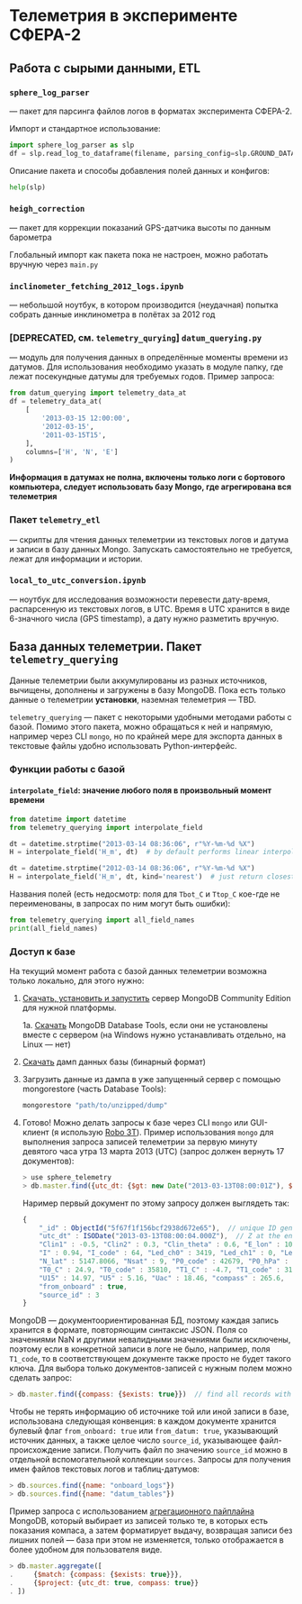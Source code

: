 # Телеметрия в эксперименте СФЕРА-2

## Работа с сырыми данными, ETL

### `sphere_log_parser`

— пакет для парсинга файлов логов в форматах эксперимента СФЕРА-2.

Импорт и стандартное использование:

```python
import sphere_log_parser as slp
df = slp.read_log_to_dataframe(filename, parsing_config=slp.GROUND_DATA_CONFIG, logging=True)
```

Описание пакета и способы добавления полей данных и конфигов:

```python
help(slp)
```

### `heigh_correction`

— пакет для коррекции показаний GPS-датчика высоты по данным барометра

Глобальный импорт как пакета пока не настроен, можно работать вручную через `main.py`

### `inclinometer_fetching_2012_logs.ipynb`

— небольшой ноутбук, в котором производится (неудачная) попытка собрать данные инклинометра в полётах за 2012 год

### [DEPRECATED, см. `telemetry_qurying`] `datum_querying.py`

— модуль для получения данных в определённые моменты времени из датумов. Для использования необходимо указать в модуле папку, где лежат посекундные датумы для требуемых годов. Пример запроса:

```python
from datum_querying import telemetry_data_at
df = telemetry_data_at(
    [
        '2013-03-15 12:00:00',
        '2012-03-15',
        '2011-03-15T15',
    ],
    columns=['H', 'N', 'E']
)
```

**Информация в датумах не полна, включены только логи с бортового компьютера, следует использовать базу Mongo, где агрегирована вся телеметрия**

### Пакет `telemetry_etl`

— скрипты для чтения данных телеметрии из текстовых логов и датума и записи в базу данных Mongo. Запускать самостоятельно не требуется, лежат для информации и истории.

### `local_to_utc_conversion.ipynb`

— ноутбук для исследования возможности перевести дату-время, распарсенную из текстовых логов, в UTC. Время в UTC хранится в виде 6-значного числа (GPS timestamp), а дату нужно разметить вручную.

## База данных телеметрии. Пакет `telemetry_querying`

Данные телеметрии были аккумулированы из разных источников, вычищены, дополнены и загружены в базу MongoDB. Пока есть только данные о телеметрии **установки**, наземная телеметрия — TBD.

`telemetry_querying` — пакет с некоторыми удобными методами работы с базой. Помимо этого пакета, можно обращаться к ней и напрямую, например через CLI `mongo`, но по крайней мере для экспорта данных в текстовые файлы удобно использовать Python-интерфейс.

### Функции работы с базой

#### `interpolate_field`: значение любого поля в произвольный момент времени

```python
from datetime import datetime
from telemetry_querying import interpolate_field

dt = datetime.strptime("2013-03-14 08:36:06", r"%Y-%m-%d %X")
H = interpolate_field('H_m', dt)  # by default performs linear interpolation

dt = datetime.strptime("2012-03-14 08:36:06", r"%Y-%m-%d %X")
H = interpolate_field('H_m', dt, kind='nearest')  # just return closest value
```

Названия полей (есть недосмотр: поля для `Tbot_C` и `Ttop_C` кое-где не переименованы, в запросах по ним могут быть ошибки):

```python
from telemetry_querying import all_field_names
print(all_field_names)
```

### Доступ к базе

На текущий момент работа с базой данных телеметрии возможна только локально, для этого нужно:

1. [Скачать, установить и запустить](https://docs.mongodb.com/manual/installation/#mongodb-community-edition-installation-tutorials) сервер MongoDB Community Edition для нужной платформы.

    1a. [Скачать](https://www.mongodb.com/try/download/database-tools) MongoDB Database Tools, если они не установлены вместе с сервером (на Windows нужно устанавливать отдельно, на Linux — нет)

2. [Скачать](https://drive.google.com/file/d/1z9shxr1YIpbffB45a05nW_UU-JzTjCO5/view?usp=sharing) дамп данных базы (бинарный формат)

3. Загрузить данные из дампа в уже запущенный сервер с помощью mongorestore (часть Database Tools):

    ```bash
    mongorestore "path/to/unzipped/dump"
    ```

4. Готово! Можно делать запросы к базе через CLI `mongo` или GUI-клиент (я использую [Robo 3T](https://robomongo.org/)). Пример использования `mongo` для выполнения запроса записей телеметрии за первую минуту девятого часа утра 13 марта 2013 (UTC) (запрос должен вернуть 17 документов):

    ```javascript
    > use sphere_telemetry
    > db.master.find({utc_dt: {$gt: new Date("2013-03-13T08:00:01Z"), $lt: new Date("2013-03-13T08:01:01Z")}})
    ```

    Наример первый документ по этому запросу должен выглядеть так:

    ```javascript
    {
        "_id" : ObjectId("5f67f1f156bcf2938d672e65"),  // unique ID generated by MongoDB
        "utc_dt" : ISODate("2013-03-13T08:00:04.000Z"),  // Z at the end stands for UTC time!
        "Clin1" : -0.5, "Clin2" : 0.3, "Clin_theta" : 0.6, "E_lon" : 10423.3358, "HDOP" : 0.9, "H_m" : 449.0,
        "I" : 0.94, "I_code" : 64, "Led_ch0" : 3419, "Led_ch1" : 0, "Led_ch2" : 3412, "Led_ch3" : 2557,
        "N_lat" : 5147.8066, "Nsat" : 9, "P0_code" : 42679, "P0_hPa" : 968.4, "P1_code" : 40127, "P1_hPa" : 966.2,
        "T0_C" : 24.9, "T0_code" : 35810, "T1_C" : -4.7, "T1_code" : 31953, "Tm_C" : -3.75, "Tp_C" : 29.25,
        "U15" : 14.97, "U5" : 5.16, "Uac" : 18.46, "compass" : 265.6,
        "from_onboard" : true,
        "source_id" : 3
    }
    ```

MongoDB — документоориентированная БД, поэтому каждая запись хранится в формате, повторяющим синтаксис JSON. Поля со значениями NaN и другими невалидными значениями были исключены, поэтому если в конкретной записи в логе не было, например, поля `T1_code`, то в соответствующем документе также просто не будет такого ключа. Для выбора только документов-записей с нужным полем можно сделать запрос:

```javascript
> db.master.find({compass: {$exists: true}})  // find all records with compass data
```

Чтобы не терять информацию об источнике той или иной записи в базе, использована следующая конвенция: в каждом документе хранится булевый флаг `from_onboard: true` или `from_datum: true`, указывающий источник данных, а также целое число `source_id`, указывающее файл-происхождение записи. Получить файл по значению `source_id` можно в отдельной вспомогательной коллекции `sources`. Запросы для получения имен файлов текстовых логов и таблиц-датумов:

```javascript
> db.sources.find({name: "onboard_logs"})
> db.sources.find({name: "datum_tables"})
```

Пример запроса с использованием [агрегационного пайплайна](https://docs.mongodb.com/manual/aggregation/) MongoDB, который выбирает из записей только те, в которых есть показания компаса, а затем форматирует выдачу, возвращая записи без лишних полей — база при этом не изменяется, только отображается в более удобном для пользователя виде.

```javascript
> db.master.aggregate([
.     {$match: {compass: {$exists: true}}},
.     {$project: {utc_dt: true, compass: true}}
. ])
```
